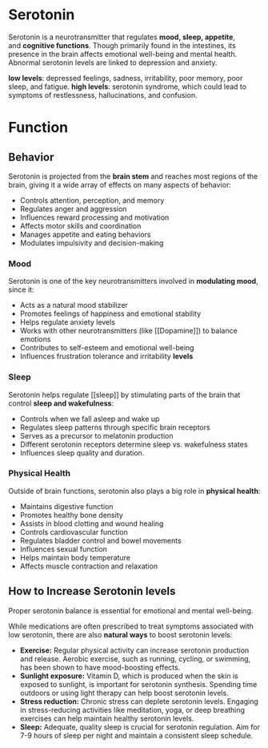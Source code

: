 # Serotonin
Serotonin is a neurotransmitter that regulates **mood, sleep, appetite**, and **cognitive functions**. Though primarily found in the intestines, its presence in the brain affects emotional well-being and mental health. Abnormal serotonin levels are linked to depression and anxiety.

**low levels**: depressed feelings, sadness, irritability, poor memory, poor sleep, and fatigue.
**high levels**: serotonin syndrome, which could lead to symptoms of restlessness, hallucinations, and confusion.

# Function
## Behavior
Serotonin is projected from the **brain stem** and reaches most regions of the brain, giving it a wide array of effects on many aspects of behavior:
- Controls attention, perception, and memory
- Regulates anger and aggression
- Influences reward processing and motivation
- Affects motor skills and coordination
- Manages appetite and eating behaviors
- Modulates impulsivity and decision-making

### Mood
Serotonin is one of the key neurotransmitters involved in **modulating mood**, since it:
- Acts as a natural mood stabilizer
- Promotes feelings of happiness and emotional stability
- Helps regulate anxiety levels
- Works with other neurotransmitters (like [[Dopamine]]) to balance emotions
- Contributes to self-esteem and emotional well-being
- Influences frustration tolerance and irritability **levels**

### Sleep
Serotonin helps regulate [[sleep]] by stimulating parts of the brain that control **sleep and wakefulness**:
- Controls when we fall asleep and wake up
- Regulates sleep patterns through specific brain receptors
- Serves as a precursor to melatonin production
- Different serotonin receptors determine sleep vs. wakefulness states
- Influences sleep quality and duration. 

### Physical Health
Outside of brain functions, serotonin also plays a big role in **physical health**:
- Maintains digestive function
- Promotes healthy bone density
- Assists in blood clotting and wound healing
- Controls cardiovascular function
- Regulates bladder control and bowel movements
- Influences sexual function
- Helps maintain body temperature
- Affects muscle contraction and relaxation

## How to Increase Serotonin levels
Proper serotonin balance is essential for emotional and mental well-being.

While medications are often prescribed to treat symptoms associated with low serotonin, there are also **natural ways** to boost serotonin levels:

- **Exercise:** Regular physical activity can increase serotonin production and release. Aerobic exercise, such as running, cycling, or swimming, has been shown to have mood-boosting effects.
- **Sunlight exposure:** Vitamin D, which is produced when the skin is exposed to sunlight, is important for serotonin synthesis. Spending time outdoors or using light therapy can help boost serotonin levels.
- **Stress reduction:** Chronic stress can deplete serotonin levels. Engaging in stress-reducing activities like meditation, yoga, or deep breathing exercises can help maintain healthy serotonin levels.
- **Sleep:** Adequate, quality sleep is crucial for serotonin regulation. Aim for 7-9 hours of sleep per night and maintain a consistent sleep schedule.